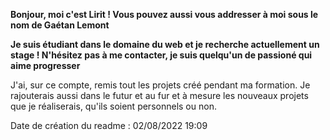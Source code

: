 **Bonjour, moi c'est Lirit ! Vous pouvez aussi vous addresser à moi sous le nom de Gaétan Lemont**

__Je suis étudiant dans le domaine du web et je recherche actuellement un stage ! N'hésitez pas à me contacter, je suis quelqu'un de passioné qui aime progresser__

J'ai, sur ce compte, remis tout les projets créé pendant ma formation. Je rajouterais aussi dans le futur et au fur et à mesure les nouveaux projets que je réaliserais, qu'ils soient personnels ou non.

Date de création du readme : 02/08/2022 19:09

